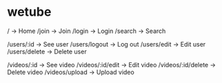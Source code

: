 # wetube

/ -> Home
/join -> Join
/login -> Login
/search -> Search

/users/:id -> See user
/users/logout -> Log out
/users/edit -> Edit user
/users/delete -> Delete user

/videos/:id -> See video
/videos/:id/edit -> Edit video
/videos/:id/delete -> Delete video
/videos/upload -> Upload video
